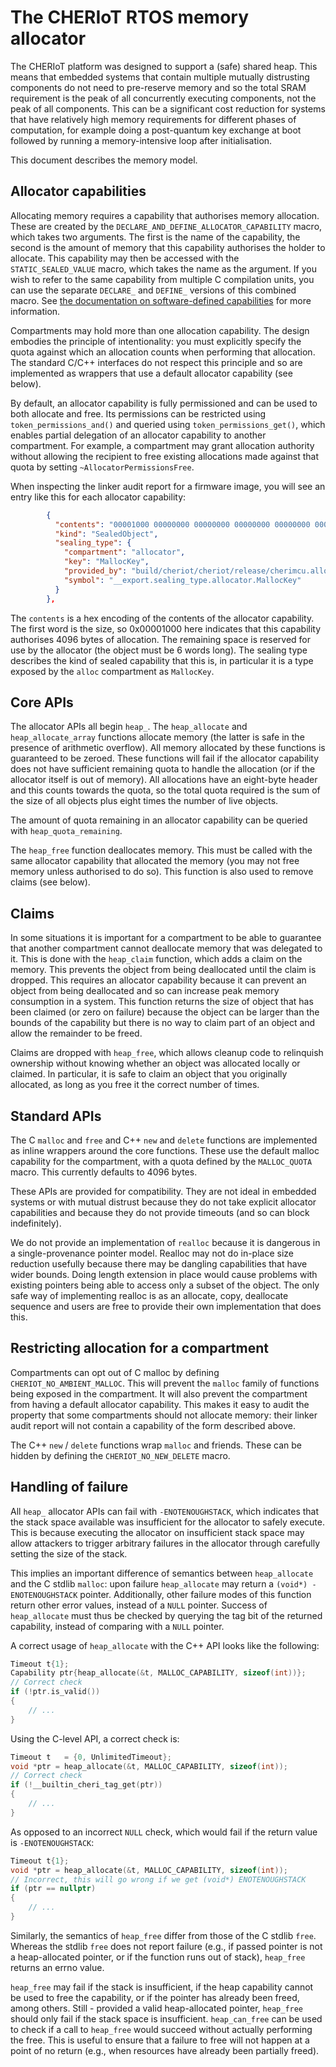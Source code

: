 The CHERIoT RTOS memory allocator
=================================

The CHERIoT platform was designed to support a (safe) shared heap.
This means that embedded systems that contain multiple mutually distrusting components do not need to pre-reserve memory and so the total SRAM requirement is the peak of all concurrently executing components, not the peak of all components.
This can be a significant cost reduction for systems that have relatively high memory requirements for different phases of computation, for example doing a post-quantum key exchange at boot followed by running a memory-intensive loop after initialisation.

This document describes the memory model.

Allocator capabilities
----------------------

Allocating memory requires a capability that authorises memory allocation.
These are created by the `DECLARE_AND_DEFINE_ALLOCATOR_CAPABILITY` macro, which takes two arguments.
The first is the name of the capability, the second is the amount of memory that this capability authorises the holder to allocate.
This capability may then be accessed with the `STATIC_SEALED_VALUE` macro, which takes the name as the argument.
If you wish to refer to the same capability from multiple C compilation units, you can use the separate `DECLARE_` and `DEFINE_` versions of this combined macro.
See [the documentation on software-defined capabilities](SoftwareCapabilities.md) for more information.


Compartments may hold more than one allocation capability.
The design embodies the principle of intentionality: you must explicitly specify the quota against which an allocation counts when performing that allocation.
The standard C/C++ interfaces do not respect this principle and so are implemented as wrappers that use a default allocator capability (see below).

By default, an allocator capability is fully permissioned and can be used to both allocate and free.
Its permissions can be restricted using `token_permissions_and()` and queried using `token_permissions_get()`, which enables partial delegation of an allocator capability to another compartment.
For example, a compartment may grant allocation authority without allowing the recipient to free existing allocations made against that quota by setting `~AllocatorPermissionsFree`.

When inspecting the linker audit report for a firmware image, you will see an entry like this for each allocator capability:

```json
        {
          "contents": "00001000 00000000 00000000 00000000 00000000 00000000",
          "kind": "SealedObject",
          "sealing_type": {
            "compartment": "allocator",
            "key": "MallocKey",
            "provided_by": "build/cheriot/cheriot/release/cherimcu.allocator.compartment",
            "symbol": "__export.sealing_type.allocator.MallocKey"
          }
        },
```

The `contents` is a hex encoding of the contents of the allocator capability.
The first word is the size, so 0x00001000 here indicates that this capability authorises 4096 bytes of allocation.
The remaining space is reserved for use by the allocator (the object must be 6 words long).
The sealing type describes the kind of sealed capability that this is, in particular it is a type exposed by the `alloc` compartment as `MallocKey`.


Core APIs
---------

The allocator APIs all begin `heap_`.
The `heap_allocate` and `heap_allocate_array` functions allocate memory (the latter is safe in the presence of arithmetic overflow).
All memory allocated by these functions is guaranteed to be zeroed.
These functions will fail if the allocator capability does not have sufficient remaining quota to handle the allocation (or if the allocator itself is out of memory).
All allocations have an eight-byte header and this counts towards the quota, so the total quota required is the sum of the size of all objects plus eight times the number of live objects.

The amount of quota remaining in an allocator capability can be queried with `heap_quota_remaining`.

The `heap_free` function deallocates memory.
This must be called with the same allocator capability that allocated the memory (you may not free memory unless authorised to do so).
This function is also used to remove claims (see below).

Claims
------

In some situations it is important for a compartment to be able to guarantee that another compartment cannot deallocate memory that was delegated to it.
This is done with the `heap_claim` function, which adds a claim on the memory.
This prevents the object from being deallocated until the claim is dropped.
This requires an allocator capability because it can prevent an object from being deallocated and so can increase peak memory consumption in a system.
This function returns the size of object that has been claimed (or zero on failure) because the object can be larger than the bounds of the capability but there is no way to claim part of an object and allow the remainder to be freed.

Claims are dropped with `heap_free`, which allows cleanup code to relinquish ownership without knowing whether an object was allocated locally or claimed.
In particular, it is safe to claim an object that you originally allocated, as long as you free it the correct number of times.

Standard APIs
-------------

The C `malloc` and `free` and C++ `new` and `delete` functions are implemented as inline wrappers around the core functions.
These use the default malloc capability for the compartment, with a quota defined by the `MALLOC_QUOTA` macro.
This currently defaults to 4096 bytes.

These APIs are provided for compatibility.
They are not ideal in embedded systems or with mutual distrust because they do not take explicit allocator capabilities and because they do not provide timeouts (and so can block indefinitely).

We do not provide an implementation of `realloc` because it is dangerous in a single-provenance pointer model.
Realloc may not do in-place size reduction usefully because there may be dangling capabilities that have wider bounds.
Doing length extension in place would cause problems with existing pointers being able to access only a subset of the object.
The only safe way of implementing realloc is as an allocate, copy, deallocate sequence and users are free to provide their own implementation that does this.

Restricting allocation for a compartment
----------------------------------------

Compartments can opt out of C malloc by defining `CHERIOT_NO_AMBIENT_MALLOC`.
This will prevent the `malloc` family of functions being exposed in the compartment.
It will also prevent the compartment from having a default allocator capability.
This makes it easy to audit the property that some compartments should not allocate memory: their linker audit report will not contain a capability of the form described above.

The C++ `new` / `delete` functions wrap `malloc` and friends.
These can be hidden by defining the `CHERIOT_NO_NEW_DELETE` macro.

Handling of failure
-------------------

All `heap_` allocator APIs can fail with `-ENOTENOUGHSTACK`, which indicates that the stack space available was insufficient for the allocator to safely execute.
This is because executing the allocator on insufficient stack space may allow attackers to trigger arbitrary failures in the allocator through carefully setting the size of the stack.

This implies an important difference of semantics between `heap_allocate` and the C stdlib `malloc`: upon failure `heap_allocate` may return a `(void*) -ENOTENOUGHSTACK` pointer.
Additionally, other failure modes of this function return other error values, instead of a `NULL` pointer.
Success of `heap_allocate` must thus be checked by querying the tag bit of the returned capability, instead of comparing with a `NULL` pointer.

A correct usage of `heap_allocate` with the C++ API looks like the following:
```C++
Timeout t{1};
Capability ptr{heap_allocate(&t, MALLOC_CAPABILITY, sizeof(int))};
// Correct check
if (!ptr.is_valid())
{
    // ...
}
```

Using the C-level API, a correct check is:
```C
Timeout t   = {0, UnlimitedTimeout};
void *ptr = heap_allocate(&t, MALLOC_CAPABILITY, sizeof(int));
// Correct check
if (!__builtin_cheri_tag_get(ptr))
{
    // ...
}
```

As opposed to an incorrect `NULL` check, which would fail if the return value is `-ENOTENOUGHSTACK`:
```C++
Timeout t{1};
void *ptr = heap_allocate(&t, MALLOC_CAPABILITY, sizeof(int));
// Incorrect, this will go wrong if we get (void*) ENOTENOUGHSTACK
if (ptr == nullptr)
{
    // ...
}
```

Similarly, the semantics of `heap_free` differ from those of the C stdlib `free`.
Whereas the stdlib `free` does not report failure (e.g., if passed pointer is not a heap-allocated pointer, or if the function runs out of stack), `heap_free` returns an errno value.

`heap_free` may fail if the stack is insufficient, if the heap capability cannot be used to free the capability, or if the pointer has already been freed, among others.
Still - provided a valid heap-allocated pointer, `heap_free` should only fail if the stack space is insufficient.
`heap_can_free` can be used to check if a call to `heap_free` would succeed without actually performing the free.
This is useful to ensure that a failure to free will not happen at a point of no return (e.g., when resources have already been partially freed).

